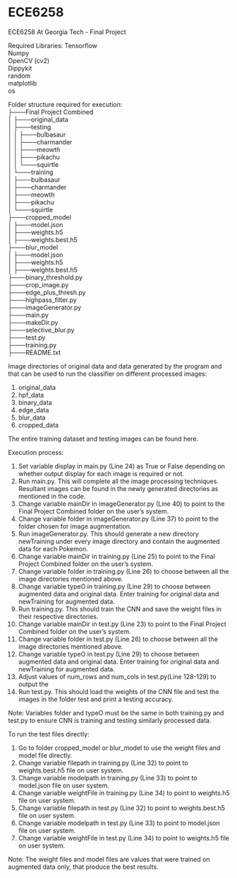# ECE6258
ECE6258 At Georgia Tech - Final Project

Required Libraries:
Tensorflow<br>
Numpy<br>
OpenCV (cv2)<br>
Dippykit<br>
random<br>
matplotlib<br>
os<br>

Folder structure required for execution:<br>
├───Final Project Combined<br>
│   ├───original_data<br>
│       ├───testing<br>
│       │   ├───bulbasaur<br>
│       │   ├───charmander<br>
│       │   ├───meowth<br>
│       │   ├───pikachu<br>
│       │   └───squirtle<br>
│       └───training<br>
│           ├───bulbasaur<br>
│           ├───charmander<br>
│           ├───meowth<br>
│           ├───pikachu<br>
│           └───squirtle<br>
├───cropped_model<br>
│   ├───model.json<br>
│   ├───weights.h5<br>
│   ├───weights.best.h5<br>
├───blur_model<br>
│   ├───model.json<br>
│   ├───weights.h5<br>
│   ├───weights.best.h5<br>
├───binary_threshold.py<br>
├───crop_image.py<br>
├───edge_plus_thresh.py<br>
├───highpass_filter.py<br>
├───imageGenerator.py<br>
├───main.py<br>
├───makeDir.py<br>
├───selective_blur.py<br>
├───test.py<br>
├───training.py<br>
├───README.txt<br>

Image directories of original data and data generated by the program and that can be used to run the classifier on different processed images:

1. original_data
2. hpf_data
3. binary_data
4. edge_data
5. blur_data
6. cropped_data


The entire training dataset and testing images can be found here.

Execution process:
1. Set variable display in main.py (Line 24) as True or False depending on whether output display for each image is required or not.
2. Run main.py. This will complete all the image processing techniques. Resultant images can be found in the newly generated directories as mentioned in the code.
3. Change variable mainDir in imageGenerator.py (Line 40) to point to the Final Project Combined folder on the user’s system.
4. Change variable folder in imageGenerator.py (Line 37) to point to the folder chosen for image augmentation.
5. Run imageGenerator.py. This should generate a new directory newTraining under every image directory and contain the augmented data for each Pokemon.
6. Change variable mainDir in training.py (Line 25) to point to the Final Project Combined folder on the user’s system.
7. Change variable folder in training.py (Line 26) to choose between all the image directories mentioned above. 
8. Change variable typeO in training.py (Line 29) to choose between augmented data and original data. Enter training for original data and newTraining for augmented data.
9. Run training.py. This should train the CNN and save the weight files in their respective directories.
10. Change variable mainDir in test.py (Line 23) to point to the Final Project Combined folder on the user’s system.
11. Change variable folder in test.py (Line 26) to choose between all the image directories mentioned above. 
12. Change variable typeO in test.py (Line 29) to choose between augmented data and original data. Enter training for original data and newTraining for augmented data.
13. Adjust values of num_rows and num_cols in test.py(Line 128-129) to output the 
14. Run test.py. This should load the weights of the CNN file and test the images in the folder test and print a testing accuracy.

Note: 
Variables folder and typeO must be the same in both training.py and test.py to ensure CNN is training and testing similarly processed data.

To run the test files directly:
1. Go to folder cropped_model or blur_model to use the weight files and model file directly. 
2. Change variable filepath in training.py (Line 32) to point to weights.best.h5 file on user system.
3. Change variable modelpath in training.py (Line 33) to point to model.json file on user system.
4. Change variable weightFile in training.py (Line 34) to point to weights.h5 file on user system.
5. Change variable filepath in test.py (Line 32) to point to weights.best.h5 file on user system.
6. Change variable modelpath in test.py (Line 33) to point to model.json file on user system.
7. Change variable weightFile in test.py (Line 34) to point to weights.h5 file on user system.

Note: The weight files and model files are values that were trained on augmented data only, that produce the best results.

